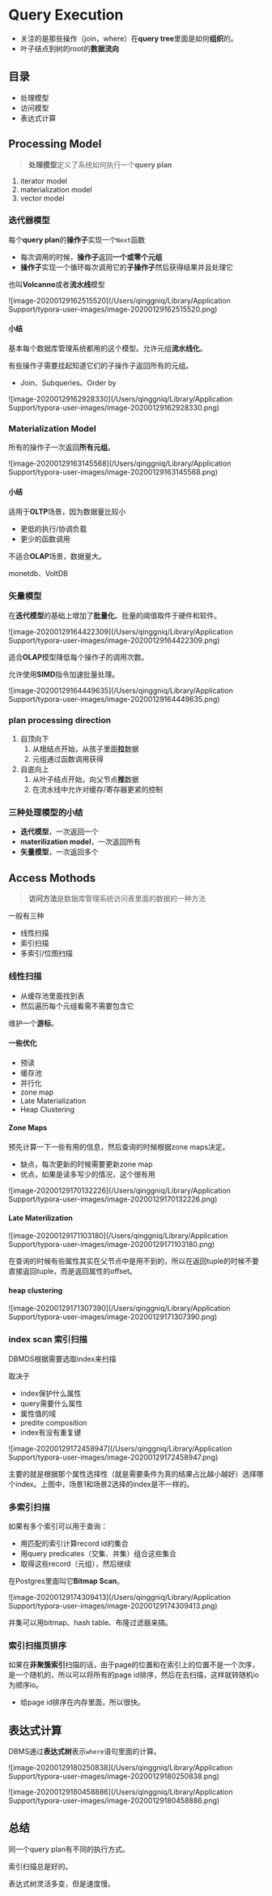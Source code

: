 # Query Execution

- 关注的是那些操作（join，where）在**query tree**里面是如何**组织**的。
- 叶子结点到树的root的**数据流向**

## 目录

- 处理模型
- 访问模型
- 表达式计算

## Processing Model

> **处理模型**定义了系统如何执行一个**query plan**

1. iterator model
2. materialization model
3. vector model

### 迭代器模型

每个**query plan**的**操作子**实现一个`Next`函数

- 每次调用的时候，**操作子**返回**一个或零个元组**
- **操作子**实现一个循环每次调用它的**子操作子**然后获得结果并且处理它

也叫**Volcanno**或者**流水线**模型

![image-20200129162515520](/Users/qinggniq/Library/Application Support/typora-user-images/image-20200129162515520.png)

#### 小结

基本每个数据库管理系统都用的这个模型。允许元组**流水线化**。

有些操作子需要挂起知道它们的子操作子返回所有的元组。

- Join、Subqueries、Order by

![image-20200129162928330](/Users/qinggniq/Library/Application Support/typora-user-images/image-20200129162928330.png)

### Materialization Model

所有的操作子一次返回**所有元组**。

![image-20200129163145568](/Users/qinggniq/Library/Application Support/typora-user-images/image-20200129163145568.png)

#### 小结

适用于**OLTP**场景，因为数据量比较小

- 更低的执行/协调负载
- 更少的函数调用

不适合**OLAP**场景，数据量大。

monetdb、VoltDB

### 矢量模型

在**迭代模型**的基础上增加了**批量化**。批量的阈值取件于硬件和软件。

![image-20200129164422309](/Users/qinggniq/Library/Application Support/typora-user-images/image-20200129164422309.png)

适合**OLAP**模型降低每个操作子的调用次数。

允许使用**SIMD**指令加速批量处理。

![image-20200129164449635](/Users/qinggniq/Library/Application Support/typora-user-images/image-20200129164449635.png)

### plan processing direction

1. 自顶向下
   1. 从根结点开始，从孩子里面**拉**数据
   2. 元组通过函数调用获得
2. 自底向上
   1. 从叶子结点开始，向父节点**推**数据
   2. 在流水线中允许对缓存/寄存器更紧的控制

### 三种处理模型的小结

- **迭代模型**，一次返回一个
- **materilization model**，一次返回所有
- **矢量模型**，一次返回多个

## Access Mothods

> **访问方法**是数据库管理系统访问表里面的数据的一种方法

一般有三种

- 线性扫描
- 索引扫描
- 多索引/位图扫描

### 线性扫描

- 从缓存池里面找到表
- 然后遍历每个元组看需不需要包含它

维护一个**游标**。

#### 一些优化

- 预读
- 缓存池
- 并行化
- zone map
- Late Materialization
- Heap Clustering

#### Zone Maps

预先计算一下一些有用的信息，然后查询的时候根据zone maps决定。

- 缺点，每次更新的时候需要更新zone map
- 优点，如果是读多写少的情况，这个很有用

![image-20200129170132226](/Users/qinggniq/Library/Application Support/typora-user-images/image-20200129170132226.png)

#### Late Materilization

![image-20200129171103180](/Users/qinggniq/Library/Application Support/typora-user-images/image-20200129171103180.png)

在查询的时候有些属性其实在父节点中是用不到的，所以在返回tuple的时候不要直接返回tuple，而是返回属性的offset。

#### heap clustering

![image-20200129171307390](/Users/qinggniq/Library/Application Support/typora-user-images/image-20200129171307390.png)

### index scan 索引扫描

DBMDS根据需要选取index来扫描

取决于

- index保护什么属性
- query需要什么属性
- 属性值的域
- predite composition
- index有没有重复键

![image-20200129172458947](/Users/qinggniq/Library/Application Support/typora-user-images/image-20200129172458947.png)

主要的就是根据那个属性选择性（就是需要条件为真的结果占比越小越好）选择哪个index。上图中，场景1和场景2选择的index是不一样的。

### 多索引扫描

如果有多个索引可以用于查询：

- 用匹配的索引计算record id的集合
- 用query predicates（交集、并集）组合这些集合
- 取得这些record（元组），然后继续

在Postgres里面叫它**Bitmap Scan**。

![image-20200129174309413](/Users/qinggniq/Library/Application Support/typora-user-images/image-20200129174309413.png)

并集可以用bitmap、hash table、布隆过滤器来搞。

### 索引扫描页排序

如果在**非聚簇索引**扫描的话，由于page的位置和在索引上的位置不是一个次序，是一个随机的，所以可以将所有的page id排序，然后在去扫描，这样就转随机io为顺序io。

- 给page id排序在内存里面，所以很快。

## 表达式计算

DBMS通过**表达式树**表示`where`语句里面的计算。

![image-20200129180250838](/Users/qinggniq/Library/Application Support/typora-user-images/image-20200129180250838.png)

![image-20200129180458886](/Users/qinggniq/Library/Application Support/typora-user-images/image-20200129180458886.png)

## 总结

同一个query plan有不同的执行方式。

索引扫描总是好的。

表达式树灵活多变，但是速度慢。